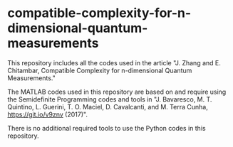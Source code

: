 # compatible-complexity-for-n-dimensional-quantum-measurements

This repository includes all the codes used in the article "J. Zhang and E. Chitambar, Compatible Complexity for n-dimensional Quantum Measurements."

The MATLAB codes used in this repository are based on and require using the Semidefinite Programming codes and tools in "J. Bavaresco, M. T. Quintino, L. Guerini, T. O. Maciel, D. Cavalcanti, and M. Terra Cunha, https://git.io/v9znv (2017)". 

There is no additional required tools to use the Python codes in this repository.
